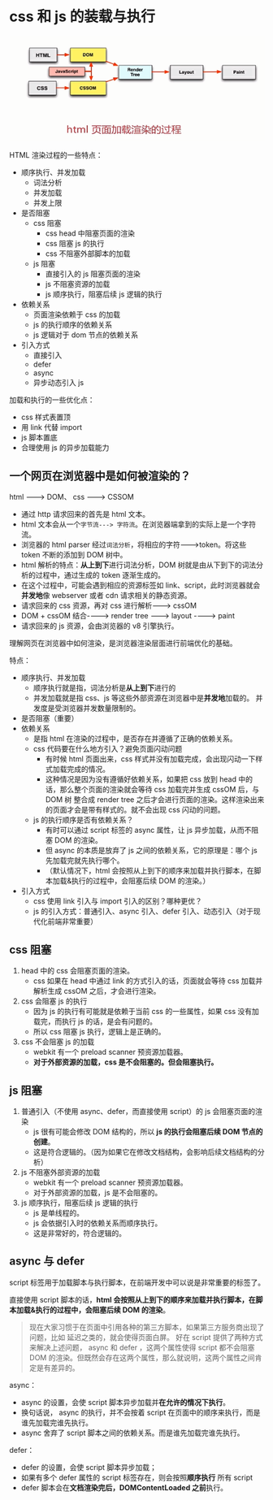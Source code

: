 # css 和 js 的装载与执行

![03.png](./img/03.png)

HTML 渲染过程的一些特点：

- 顺序执行、并发加载
  - 词法分析
  - 并发加载
  - 并发上限
- 是否阻塞
  - css 阻塞
    - css head 中阻塞页面的渲染
    - css 阻塞 js 的执行
    - css 不阻塞外部脚本的加载
  - js 阻塞
    - 直接引入的 js 阻塞页面的渲染
    - js 不阻塞资源的加载
    - js 顺序执行，阻塞后续 js 逻辑的执行
- 依赖关系
  - 页面渲染依赖于 css 的加载
  - js 的执行顺序的依赖关系
  - js 逻辑对于 dom 节点的依赖关系
- 引入方式
  - 直接引入
  - defer
  - async
  - 异步动态引入 js

加载和执行的一些优化点：

- css 样式表置顶
- 用 link 代替 import
- js 脚本置底
- 合理使用 js 的异步加载能力

## 一个网页在浏览器中是如何被渲染的？

html ---> DOM、 css ---> CSSOM

- 通过 http 请求回来的首先是 html 文本。
- html 文本会从一个`字节流---> 字符流`。在浏览器端拿到的实际上是一个字符流。
- 浏览器的 html parser 经过`词法分析`，将相应的字符--->token。将这些 token 不断的添加到 DOM 树中。
- html 解析的特点：**从上到下**进行词法分析，DOM 树就是由从下到下的词法分析的过程中，通过生成的 token 逐渐生成的。
- 在这个过程中，可能会遇到相应的资源标签如 link、script，此时浏览器就会**并发地**像 webserver 或者 cdn 请求相关的静态资源。
- 请求回来的 css 资源，再对 css 进行解析---> cssOM
- DOM + cssOM 结合----> render tree ---> layout ----> paint
- 请求回来的 js 资源，会由浏览器的 v8 引擎执行。

理解网页在浏览器中如何渲染，是浏览器渲染层面进行前端优化的基础。

特点：

- 顺序执行、并发加载
  - 顺序执行就是指，词法分析是**从上到下**进行的
  - 并发加载就是指 css、js 等这些外部资源在浏览器中是**并发地**加载的。
    并发度是受浏览器并发数量限制的。
- 是否阻塞（重要）
- 依赖关系
  - 是指 html 在渲染的过程中，是否存在并遵循了正确的依赖关系。
  - css 代码要在什么地方引入？避免页面闪动问题
    - 有时候 html 页面出来，css 样式并没有加载完成，会出现闪动一下样式加载完成的情况。
    - 这种情况是因为没有遵循好依赖关系，如果把 css 放到 head 中的话，那么整个页面的渲染就会等待 css 加载完并生成 cssOM 后，与 DOM 树 整合成 render tree 之后才会进行页面的渲染。这样渲染出来的页面才会是带有样式的。就不会出现 css 闪动的问题。
  - js 的执行顺序是否有依赖关系？
    - 有时可以通过 script 标签的 async 属性，让 js 异步加载，从而不阻塞 DOM 的渲染。
    - 但 async 的本质是放弃了 js 之间的依赖关系，它的原理是：哪个 js 先加载完就先执行哪个。
    - （默认情况下，html 会按照从上到下的顺序来加载并执行脚本，在脚本加载&执行的过程中，会阻塞后续 DOM 的渲染。）
- 引入方式
  - css 使用 link 引入与 import 引入的区别？哪种更优？
  - js 的引入方式：普通引入、async 引入、defer 引入、动态引入（对于现代化前端非常重要）

## css 阻塞

1. head 中的 css 会阻塞页面的渲染。
   - css 如果在 head 中通过 link 的方式引入的话，页面就会等待 css 加载并解析生成 cssOM 之后，才会进行渲染。
2. css 会阻塞 js 的执行
   - 因为 js 的执行有可能就是依赖于当前 css 的一些属性，如果 css 没有加载完，而执行 js 的话，是会有问题的。
   - 所以 css 阻塞 js 执行，逻辑上是正确的。
3. css 不会阻塞 js 的加载
   - webkit 有一个 preload scanner 预资源加载器。
   - **对于外部资源的加载，css 是不会阻塞的。但会阻塞执行。**

## js 阻塞

1. 普通引入（不使用 async、defer，而直接使用 script）的 js 会阻塞页面的渲染
   - js 很有可能会修改 DOM 结构的，所以 **js 的执行会阻塞后续 DOM 节点的创建**。
   - 这是符合逻辑的。（因为如果它在修改文档结构，会影响后续文档结构的分析）
2. js 不阻塞外部资源的加载
   - webkit 有一个 preload scanner 预资源加载器。
   - 对于外部资源的加载，js 是不会阻塞的。
3. js 顺序执行，阻塞后续 js 逻辑的执行
   - js 是单线程的。
   - js 会依据引入时的依赖关系而顺序执行。
   - 这是非常好的，符合逻辑的。

## async 与 defer

script 标签用于加载脚本与执行脚本，在前端开发中可以说是非常重要的标签了。

直接使用 script 脚本的话，**html 会按照从上到下的顺序来加载并执行脚本，在脚本加载&执行的过程中，会阻塞后续 DOM 的渲染**。

> 现在大家习惯于在页面中引用各种的第三方脚本，如果第三方服务商出现了问题，比如 延迟之类的，就会使得页面白屏。
> 好在 script 提供了两种方式来解决上述问题， async 和 defer ，这两个属性使得 script 都不会阻塞 DOM 的渲染。但既然会存在这两个属性，那么就说明，这两个属性之间肯定是有差异的。

async：

- async 的设置，会使 script 脚本异步加载并**在允许的情况下执行**。
- 换句话说， async 的执行，并不会按着 script 在页面中的顺序来执行，而是谁先加载完谁先执行。
- async 舍弃了 script 脚本之间的依赖关系。而是谁先加载完谁先执行。

defer：

- defer 的设置，会使 script 脚本异步加载；
- 如果有多个 defer 属性的 script 标签存在，则会按照**顺序执行** 所有 script
- defer 脚本会在**文档渲染完后，DOMContentLoaded 之前**执行。
